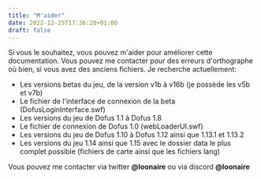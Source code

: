 ```yaml
---
title: "M'aider"
date: 2022-12-25T17:36:20+01:00
draft: false
---
```


Si vous le souhaitez, vous pouvez m'aider pour améliorer cette documentation. Vous pouvez me contacter pour des erreurs d'orthographe où bien, si vous avez des anciens fichiers.
Je recherche actuellement:

- Les versions betas du jeu, de la version v1b à v16b (je possède les v5b et v7b)
- Le fichier de l'interface de connexion de la beta (DofusLoginInterface.swf)
- Les versions du jeu de Dofus 1.1 à Dofus 1.8 
- Le fichier de connexion de Dofus 1.0 (webLoaderUI.swf)
- Les versions du jeu de Dofus 1.10 à Dofus 1.12 ainsi que 1.13.1 et 1.13.2
- Les versions du jeu 1.14 ainsi que 1.15 avec le dossier data le plus complet possible (fichiers de carte ainsi que les fichiers lang)

Vous pouvez me contacter via twitter **@loonaire** ou via discord **@loonaire**